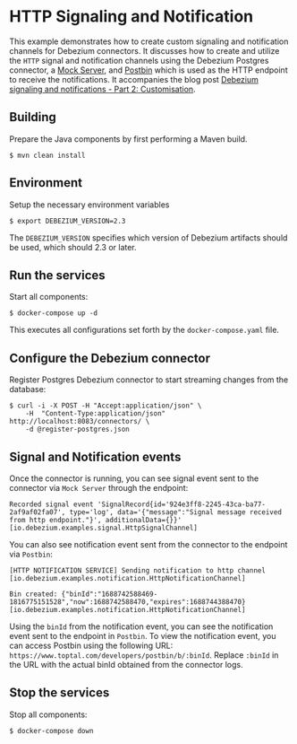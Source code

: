 # HTTP Signaling and Notification

This example demonstrates how to create custom signaling and notification channels for Debezium connectors. It discusses how to create and utilize the `HTTP` signal and notification channels using the Debezium Postgres connector, a [Mock Server](https://www.mock-server.com/), and [Postbin](https://www.toptal.com/developers/postbin/) which is used as the HTTP endpoint to receive the notifications. It accompanies the blog post [Debezium signaling and notifications - Part 2: Customisation](https://debezium.io/blog/2023/07/10/custom-http-signaling-notification.adoc).

## Building

Prepare the Java components by first performing a Maven build.

```console
$ mvn clean install
```

## Environment

Setup the necessary environment variables

```console
$ export DEBEZIUM_VERSION=2.3
```

The `DEBEZIUM_VERSION` specifies which version of Debezium artifacts should be used, which should 2.3 or later.

## Run the services

Start all components:

```console
$ docker-compose up -d
```

This executes all configurations set forth by the `docker-compose.yaml` file.

## Configure the Debezium connector

Register Postgres Debezium connector to start streaming changes from the database:

```console
$ curl -i -X POST -H "Accept:application/json" \
    -H  "Content-Type:application/json" http://localhost:8083/connectors/ \
    -d @register-postgres.json
```

## Signal and Notification events

Once the connector is running, you can see signal event sent to the connector via `Mock Server` through the endpoint:

```console
Recorded signal event 'SignalRecord{id='924e3ff8-2245-43ca-ba77-2af9af02fa07', type='log', data='{"message":"Signal message received from http endpoint."}', additionalData={}}'    [io.debezium.examples.signal.HttpSignalChannel]
```

You can also see notification event sent from the connector to the endpoint via `Postbin`:

```console
[HTTP NOTIFICATION SERVICE] Sending notification to http channel   [io.debezium.examples.notification.HttpNotificationChannel]

Bin created: {"binId":"1688742588469-1816775151528","now":1688742588470,"expires":1688744388470}   [io.debezium.examples.notification.HttpNotificationChannel]
```

Using the `binId` from the notification event, you can see the notification event sent to the endpoint in `Postbin`. To view the notification event, you can access Postbin using the following URL: `https://www.toptal.com/developers/postbin/b/:binId`. Replace `:binId` in the URL with the actual binId obtained from the connector logs.

## Stop the services

Stop all components:

```console
$ docker-compose down
```
